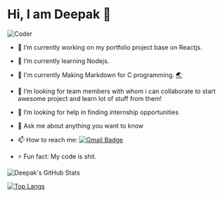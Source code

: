 # Hi, I am Deepak 👋

<img src="https://raw.githubusercontent.com/ankitpriyarup/ankitpriyarup/master/coder.gif" alt="Coder" />

- 🔭 I’m currently working on my portfolio project base on Reactjs. 
- 🌱 I’m currently learning Nodejs.
- 🔨 I'm currently Making Markdown for C programming. [:earth_asia:](https://deepaksy.github.io/C)
- 👯 I’m looking for team members with whom i can collaborate to start awesome project and learn lot of stuff from them!
- 🤔 I’m looking for help in finding internship opportunities
- 💬 Ask me about anything you want to know
- 📫 How to reach me: 
[![Gmail Badge](https://img.shields.io/badge/-deepaksuryawanshiofficial@gmail.com-db4437?style=flat-square&logo=Gmail&logoColor=white&link=mailto:deepaksuryawanshiofficial@gmail.com)](mailto:deepaksuryawanshiofficial@gmail.com)

- ⚡ Fun fact: My code is shit.

![Deepak's GitHub Stats](https://github-readme-stats.vercel.app/api?username=deepaksy&show_icons=true&hide_border=true&title_color=fff&icon_color=fc531f&text_color=fff&bg_color=121212&include_all_commits=true)

[![Top Langs](https://github-readme-stats.vercel.app/api/top-langs/?username=deepaksy&hide=html&layout=compact)](https://github.com/pixan198/github-readme-stats)
